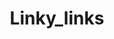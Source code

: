 ---
title: Linky_links
crosslinks:
- AskReddit
- EarthPorn
- OldSchoolCool
- worldnews
- pics
- space
- technology
- todayilearned
- politics
- science
- news
- GetMotivated
- Documentaries
- Showerthoughts
- gifs
- Futurology
- bestof
- dataisbeautiful
- IAmA
- travel
---